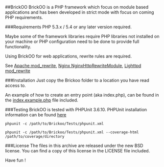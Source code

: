 
##BrickOO
BrickOO is a PHP framework which focus on module based applications
 and has been developed in strict mode with focus on coming PHP requirements.


###Requirements
PHP 5.3.x / 5.4 or any later version required.

Maybe some of the framework libraries require PHP libraries not installed on your machine
 or PHP configuration need to be done to provide full functionality.

Using BrickOO for web applications, rewrite rules are required.

See [Apache mod_rewrite](http://httpd.apache.org/docs/2.2/mod/mod_rewrite.html),
[Nginx NginxHttpRewriteModule](http://wiki.nginx.org/NginxHttpRewriteModule),
[Lighttpd mod_rewrite](http://redmine.lighttpd.net/projects/lighttpd/wiki/Docs:ModRewrite)


###Installation
Just copy the Brickoo folder to a location you have read access to.

An example of how to create an entry point (aka index.php), can be found in the
 [index.example.php](https://github.com/celestino/BrickOO/blob/master/index.example.php) 
 file included.

###Testing
BrickOO is tested with PHPUnit 3.6.10. PHPUnit installation information can be found [here](http://www.phpunit.de/manual/3.6/en/installation.html) 

`phpunit -c /path/to/Brickoo/Tests/phpunit.xml`

`phpunit -c /path/to/Brickoo/Tests/phpunit.xml --coverage-html  /path/to/coverage/directory`

###License
The files in this archive are released under the new BSD license.
You can find a copy of this license in the LICENSE file included.


Have fun !